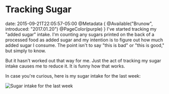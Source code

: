 # Tracking Sugar
date: 2015-09-21T22:05:57-05:00
@Metadata {
  @Available("Brunow", introduced: "2017.01.20")
  @PageColor(purple)
}
I've started tracking my "added sugar" intake. I'm counting any sugars printed on the back of a processed food as added sugar and my intention is to figure out how much added sugar I consume. The point isn't to say "this is bad" or "this is good," but simply to know.

But it hasn't worked out that way for me. Just the act of tracking my sugar intake causes me to reduce it. It is funny how that works.

In case you're curious, here is my sugar intake for the last week:

<img src='/media/2015/09/Sugarintakeforthelastweek.JPG' alt='Sugar intake for the last week' />
